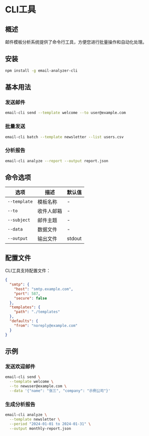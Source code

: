 # CLI工具

## 概述

邮件模板分析系统提供了命令行工具，方便您进行批量操作和自动化处理。

## 安装

```bash
npm install -g email-analyzer-cli
```

## 基本用法

### 发送邮件

```bash
email-cli send --template welcome --to user@example.com
```

### 批量发送

```bash
email-cli batch --template newsletter --list users.csv
```

### 分析报告

```bash
email-cli analyze --report --output report.json
```

## 命令选项

| 选项 | 描述 | 默认值 |
|------|------|--------|
| `--template` | 模板名称 | - |
| `--to` | 收件人邮箱 | - |
| `--subject` | 邮件主题 | - |
| `--data` | 数据文件 | - |
| `--output` | 输出文件 | stdout |

## 配置文件

CLI工具支持配置文件：

```json
{
  "smtp": {
    "host": "smtp.example.com",
    "port": 587,
    "secure": false
  },
  "templates": {
    "path": "./templates"
  },
  "defaults": {
    "from": "noreply@example.com"
  }
}
```

## 示例

### 发送欢迎邮件

```bash
email-cli send \
  --template welcome \
  --to newuser@example.com \
  --data '{"name": "张三", "company": "示例公司"}'
```

### 生成分析报告

```bash
email-cli analyze \
  --template newsletter \
  --period "2024-01-01 to 2024-01-31" \
  --output monthly-report.json
```